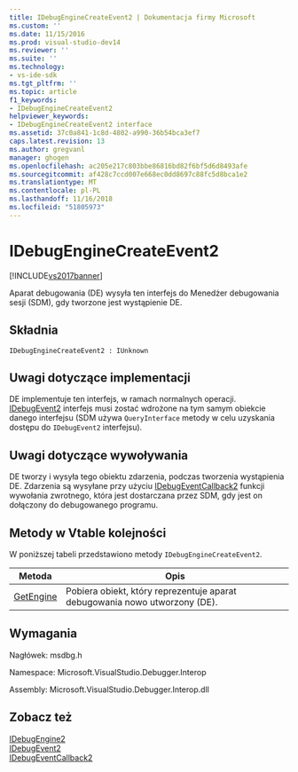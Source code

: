 ```yaml
---
title: IDebugEngineCreateEvent2 | Dokumentacja firmy Microsoft
ms.custom: ''
ms.date: 11/15/2016
ms.prod: visual-studio-dev14
ms.reviewer: ''
ms.suite: ''
ms.technology:
- vs-ide-sdk
ms.tgt_pltfrm: ''
ms.topic: article
f1_keywords:
- IDebugEngineCreateEvent2
helpviewer_keywords:
- IDebugEngineCreateEvent2 interface
ms.assetid: 37c0a841-1c8d-4802-a990-36b54bca3ef7
caps.latest.revision: 13
ms.author: gregvanl
manager: ghogen
ms.openlocfilehash: ac205e217c803bbe86816bd82f6bf5d6d8493afe
ms.sourcegitcommit: af428c7ccd007e668ec0dd8697c88fc5d8bca1e2
ms.translationtype: MT
ms.contentlocale: pl-PL
ms.lasthandoff: 11/16/2018
ms.locfileid: "51805973"
---
```

# <a name="idebugenginecreateevent2"></a>IDebugEngineCreateEvent2
[!INCLUDE[vs2017banner](../../../includes/vs2017banner.md)]

Aparat debugowania (DE) wysyła ten interfejs do Menedżer debugowania sesji (SDM), gdy tworzone jest wystąpienie DE.  
  
## <a name="syntax"></a>Składnia  
  
```  
IDebugEngineCreateEvent2 : IUnknown  
```  
  
## <a name="notes-for-implementers"></a>Uwagi dotyczące implementacji  
 DE implementuje ten interfejs, w ramach normalnych operacji. [IDebugEvent2](../../../extensibility/debugger/reference/idebugevent2.md) interfejs musi zostać wdrożone na tym samym obiekcie danego interfejsu (SDM używa `QueryInterface` metody w celu uzyskania dostępu do `IDebugEvent2` interfejsu).  
  
## <a name="notes-for-callers"></a>Uwagi dotyczące wywoływania  
 DE tworzy i wysyła tego obiektu zdarzenia, podczas tworzenia wystąpienia DE. Zdarzenia są wysyłane przy użyciu [IDebugEventCallback2](../../../extensibility/debugger/reference/idebugeventcallback2.md) funkcji wywołania zwrotnego, która jest dostarczana przez SDM, gdy jest on dołączony do debugowanego programu.  
  
## <a name="methods-in-vtable-order"></a>Metody w Vtable kolejności  
 W poniższej tabeli przedstawiono metody `IDebugEngineCreateEvent2`.  
  
|Metoda|Opis|  
|------------|-----------------|  
|[GetEngine](../../../extensibility/debugger/reference/idebugenginecreateevent2-getengine.md)|Pobiera obiekt, który reprezentuje aparat debugowania nowo utworzony (DE).|  
  
## <a name="requirements"></a>Wymagania  
 Nagłówek: msdbg.h  
  
 Namespace: Microsoft.VisualStudio.Debugger.Interop  
  
 Assembly: Microsoft.VisualStudio.Debugger.Interop.dll  
  
## <a name="see-also"></a>Zobacz też  
 [IDebugEngine2](../../../extensibility/debugger/reference/idebugengine2.md)   
 [IDebugEvent2](../../../extensibility/debugger/reference/idebugevent2.md)   
 [IDebugEventCallback2](../../../extensibility/debugger/reference/idebugeventcallback2.md)

